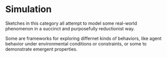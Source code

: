# Simulation

Sketches in this category all attempt to model some real-world phenomenon in a succinct and 
purposefully reductionist way.

Some are frameworks for exploring differnet kinds of behaviors, like agent behavior under 
environmental conditions or constraints, or some to demonstrate emergent properties.

